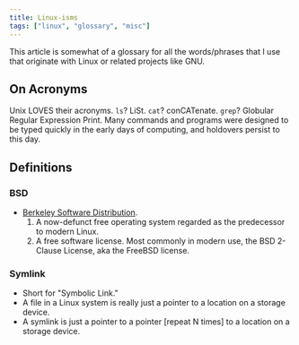 ```yaml
---
title: Linux-isms
tags: ["linux", "glossary", "misc"]
---
```

This article is somewhat of a glossary for all the words/phrases that I use that originate with Linux or related projects like GNU.

## On Acronyms
Unix LOVES their acronyms. `ls`? LiSt. `cat`? conCATenate. `grep`?  Globular Regular Expression Print. Many commands and programs were designed to be typed quickly in the early days of computing, and holdovers persist to this day.
## Definitions
### BSD
- [Berkeley Software Distribution](https://en.wikipedia.org/wiki/Berkeley_Software_Distribution).
	1. A now-defunct free operating system regarded as the predecessor to modern Linux.
	2. A free software license. Most commonly in modern use, the BSD 2-Clause License, aka the FreeBSD license.
### Symlink
- Short for "Symbolic Link." 
- A file in a Linux system is really just a pointer to a location on a storage device. 
- A symlink is just a pointer to a pointer [repeat N times] to a location on a storage device.